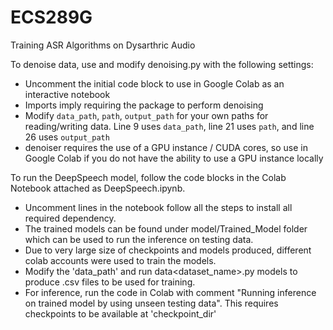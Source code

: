 # ECS289G
Training ASR Algorithms on Dysarthric Audio

To denoise data, use and modify denoising.py with the following settings:

- Uncomment the initial code block to use in Google Colab as an interactive notebook
- Imports imply requiring the package to perform denoising
- Modify `data_path`, `path`, `output_path` for your own paths for reading/writing data. Line 9 uses `data_path`, line 21 uses `path`, and line 26 uses `output_path`
- denoiser requires the use of a GPU instance / CUDA cores, so use in Google Colab if you do not have the ability to use a GPU instance locally

To run the DeepSpeech model, follow the code blocks in the Colab Notebook attached as DeepSpeech.ipynb.

- Uncomment lines in the notebook follow all the steps to install all required dependency.
- The trained models can be found under model/Trained_Model folder which can be used to run the inference on testing data.
- Due to very large size of checkpoints and models produced, different colab accounts were used to train the models.
- Modify the 'data_path' and run data<dataset_name>.py models to produce .csv files to be used for training.
- For inference, run the code in Colab with comment "Running inference on trained model by using unseen testing data". This requires checkpoints to be available at 'checkpoint_dir'
